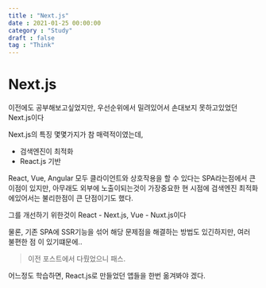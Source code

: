 ```yaml
---
title : "Next.js"
date : 2021-01-25 00:00:00
category : "Study"
draft : false
tag : "Think"
--- 
```


# Next.js
이전에도 공부해보고싶었지만, 우선순위에서 밀려있어서 손대보지 못하고있었던 Next.js이다

Next.js의 특징 몇몇가지가 참 매력적이였는데,

* 검색엔진이 최적화
* React.js 기반

React, Vue, Angular 모두 클라이언트와 상호작용을 할 수 있다는 SPA라는점에서 큰 이점이 있지만, 아무래도 외부에 노출이되는것이 가장중요한 현 시점에 검색엔진 최적화에있어서는 불리한점이 큰 단점이기도 했다.

그를 개선하기 위한것이 React - Next.js, Vue - Nuxt.js이다

물론, 기존 SPA에 SSR기능을 섞어 해당 문제점을 해결하는 방법도 있긴하지만, 여러 불편한 점 이 있기떄문에..
> 이전 포스트에서 다뤘었으니 패스.

어느정도 학습하면, React.js로 만들었던 앱들을 한번 옮겨봐야 겠다.